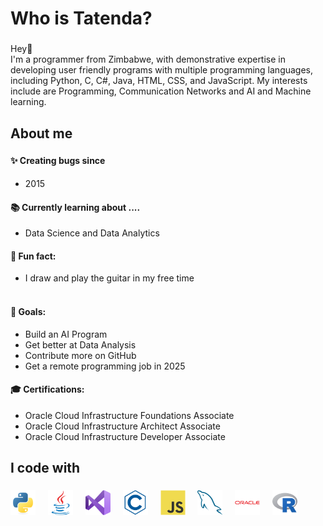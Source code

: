 <h1 align="left">Who is Tatenda?</h1>

###

Hey👋
<br>I'm a programmer from Zimbabwe, with demonstrative expertise in developing user friendly programs with multiple programming languages, including Python, C, C#, Java, 
HTML, CSS, and JavaScript. 
My interests include are Programming, Communication Networks and AI and Machine learning.

<h2 align="left">About me</h2>

###

#### ✨ Creating bugs since 
- 2015
#### 📚 Currently learning about ....
- Data Science and Data Analytics
#### 🎲 Fun fact: 
- I draw and play the guitar in my free time
#### <br>🎯 Goals:
- Build an AI Program
- Get better at Data Analysis
- Contribute more on GitHub
- Get a remote programming job in 2025
#### 🎓 Certifications:
- Oracle Cloud Infrastructure Foundations Associate
- Oracle Cloud Infrastructure Architect Associate
- Oracle Cloud Infrastructure Developer Associate

###

<h2 align="left">I code with</h2>

###

<div align="left">
  <img src="https://github.com/devicons/devicon/blob/v2.16.0/icons/python/python-original.svg" height="40" />
  <img width="12" />
  <img src="https://github.com/devicons/devicon/blob/v2.16.0/icons/java/java-original.svg" height="40"/>
  <img width="12" />
  <img src="https://github.com/devicons/devicon/blob/v2.16.0/icons/visualstudio/visualstudio-original.svg" height="40"/>
  <img width="12" />
  <img src="https://github.com/devicons/devicon/blob/v2.16.0/icons/c/c-line.svg" height="40" />
  <img width="12" />
  <img src="https://github.com/devicons/devicon/blob/v2.16.0/icons/javascript/javascript-original.svg" height="40"/>
  <img width="12" />
  <img src="https://github.com/devicons/devicon/blob/v2.16.0/icons/mysql/mysql-original.svg"  height="40"/>
  <img width="12" />
  <img src="https://github.com/devicons/devicon/blob/v2.16.0/icons/oracle/oracle-original.svg" height="40"/>
  <img width="12" />
  <img src="https://github.com/devicons/devicon/blob/v2.16.0/icons/r/r-original.svg" height="40"/>
  <img width="12" />
</div>

###

<!--
**tatendakutadza/tatendakutadza** is a ✨ _special_ ✨ repository because its `README.md` (this file) appears on your GitHub profile.

Here are some ideas to get you started:

- 🔭 I’m currently working on ...
- 🌱 I’m currently learning ...
- 👯 I’m looking to collaborate on ...
- 🤔 I’m looking for help with ...
- 💬 Ask me about ...
- 📫 How to reach me: ...
- 😄 Pronouns: ...
- ⚡ Fun fact: ...
-->
